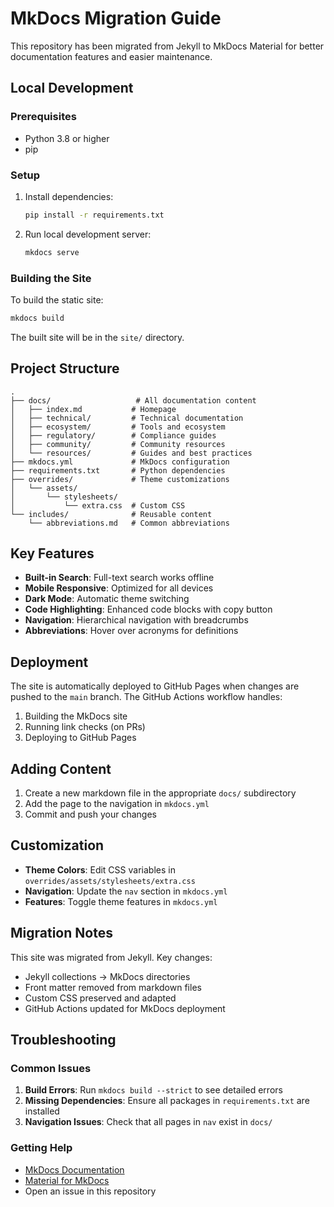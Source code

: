 # MkDocs Migration Guide

This repository has been migrated from Jekyll to MkDocs Material for better documentation features and easier maintenance.

## Local Development

### Prerequisites

- Python 3.8 or higher
- pip

### Setup

1. Install dependencies:
   ```bash
   pip install -r requirements.txt
   ```

2. Run local development server:
   ```bash
   mkdocs serve
   ```
   

### Building the Site

To build the static site:
```bash
mkdocs build
```

The built site will be in the `site/` directory.

## Project Structure

```
.
├── docs/                   # All documentation content
│   ├── index.md           # Homepage
│   ├── technical/         # Technical documentation
│   ├── ecosystem/         # Tools and ecosystem
│   ├── regulatory/        # Compliance guides
│   ├── community/         # Community resources
│   └── resources/         # Guides and best practices
├── mkdocs.yml             # MkDocs configuration
├── requirements.txt       # Python dependencies
├── overrides/             # Theme customizations
│   └── assets/
│       └── stylesheets/
│           └── extra.css  # Custom CSS
└── includes/              # Reusable content
    └── abbreviations.md   # Common abbreviations
```

## Key Features

- **Built-in Search**: Full-text search works offline
- **Mobile Responsive**: Optimized for all devices
- **Dark Mode**: Automatic theme switching
- **Code Highlighting**: Enhanced code blocks with copy button
- **Navigation**: Hierarchical navigation with breadcrumbs
- **Abbreviations**: Hover over acronyms for definitions

## Deployment

The site is automatically deployed to GitHub Pages when changes are pushed to the `main` branch. The GitHub Actions workflow handles:

1. Building the MkDocs site
2. Running link checks (on PRs)
3. Deploying to GitHub Pages

## Adding Content

1. Create a new markdown file in the appropriate `docs/` subdirectory
2. Add the page to the navigation in `mkdocs.yml`
3. Commit and push your changes

## Customization

- **Theme Colors**: Edit CSS variables in `overrides/assets/stylesheets/extra.css`
- **Navigation**: Update the `nav` section in `mkdocs.yml`
- **Features**: Toggle theme features in `mkdocs.yml`

## Migration Notes

This site was migrated from Jekyll. Key changes:

- Jekyll collections → MkDocs directories
- Front matter removed from markdown files
- Custom CSS preserved and adapted
- GitHub Actions updated for MkDocs deployment

## Troubleshooting

### Common Issues

1. **Build Errors**: Run `mkdocs build --strict` to see detailed errors
2. **Missing Dependencies**: Ensure all packages in `requirements.txt` are installed
3. **Navigation Issues**: Check that all pages in `nav` exist in `docs/`

### Getting Help

- [MkDocs Documentation](https://www.mkdocs.org/)
- [Material for MkDocs](https://squidfunk.github.io/mkdocs-material/)
- Open an issue in this repository